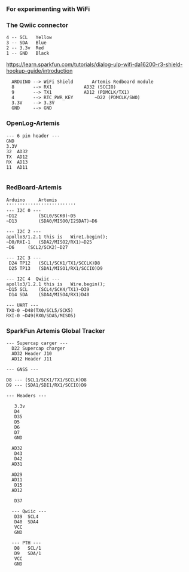 ### For experimenting with WiFi

### The Qwiic connector
```
4 -- SCL   Yellow
3 -- SDA   Blue
2 -- 3.3v  Red
1 -- GND   Black
```



https://learn.sparkfun.com/tutorials/dialog-ulp-wifi-da16200-r3-shield-hookup-guide/introduction

```
  ARDUINO --> WiFi Shield		Artemis Redboard module
  8       --> RX1			 AD32 (SCCIO)
  9       --> TX1			 AD12 (PDMCLK/TX1)
  4       --> RTC_PWR_KEY		 ~D22 (PDMCLK/SWO)
  3.3V    --> 3.3V
  GND     --> GND
```

### OpenLog-Artemis
```
--- 6 pin header ---
GND
3.3V
32	AD32
TX	AD12
RX	AD13
11	AD11


```

### RedBoard-Artemis
```
Arduino		Artemis
''''''''''''''''''''''''''
--- I2C 0 ---
~D12		(SCL0/SCK0)~D5
~D13		(SDA0/MISO0/I2SDAT)~D6

--- I2C 2 ---
apollo3/1.2.1 this is   Wire1.begin();
~D0/RXI-1	(SDA2/MISO2/RX1)~D25
~D6		(SCL2/SCK2)~D27

--- I2C 3 ---
 D24 TP12	(SCL1/SCK1/TX1/SCCLK)D8
 D25 TP13	(SDA1/MISO1/RX1/SCCIO)D9

--- I2C 4  Qwiic ---
apollo3/1.2.1 this is   Wire.begin();
~D15 SCL	(SCL4/SCK4/TX1)~D39
 D14 SDA	(SDA4/MISO4/RX1)D40

--- UART ---
TXO-0 ~D48(TX0/SCL5/SCK5)
RXI-0 ~D49(RX0/SDA5/MISO5)
```


### SparkFun Artemis Global Tracker
```  
--- Supercap carger ---
  D22 Supercap charger
  AD32 Header J10
  AD12 Header J11

--- GNSS ---

D8 --- (SCL1/SCK1/TX1/SCCLK)D8
D9 --- (SDA1/SDI1/RX1/SCCIO)D9

--- Headers ---
    
   3.3v
   D4
   D35
   D5
   D6
   D7
   GND
  
  AD32
   D43
   D42
  AD31
  
  AD29
  AD11
   D15
  AD12
  
   D37
  
  --- Qwiic ---
   D39  SCL4
   D40  SDA4
   VCC
   GND
  
  --- PTH ---
   D8	SCL/1
   D9	SDA/1
   VCC
   GND
```
